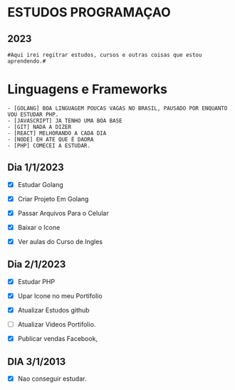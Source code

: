 
#                     ESTUDOS PROGRAMAÇAO                

##                                  2023

	#Aqui irei regitrar estudos, cursos e outras coisas que estou aprendendo.#
                                                  


# Linguagens e Frameworks
	- [GOLANG] BOA LINGUAGEM POUCAS VAGAS NO BRASIL, PAUSADO POR ENQUANTO VOU ESTUDAR PHP.
	- [JAVASCRIPT] JA TENHO UMA BOA BASE 
	- [GIT] NADA A DIZER
	- [REACT] MELHORANDO A CADA DIA 
	- [NODE] EH ATE QUE É DAORA
	- [PHP] COMECEI A ESTUDAR.









## Dia 1/1/2023

- [x] Estudar Golang 
- [x] Criar Projeto Em Golang
- [x] Passar Arquivos Para o Celular
- [x] Baixar o Icone   
- [x] Ver aulas do Curso de Ingles


## Dia 2/1/2023

- [x] Estudar PHP
- [x] Upar Icone no meu Portifolio
- [x] Atualizar Estudos github
- [ ] Atualizar Videos Portifolio.
- [x] Publicar vendas Facebook,


## DIA 3/1/2013

- [x] Nao conseguir estudar.